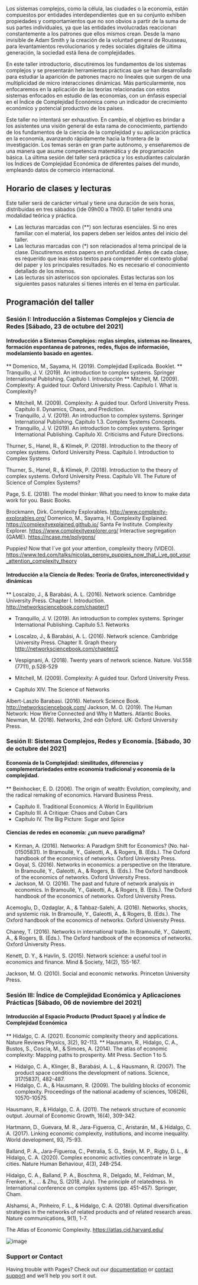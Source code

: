 Los sistemas complejos, como la célula, las ciudades o la economía, están compuestos por entidades interdependientes que en su conjunto exhiben propiedades y comportamientos que no son obvios a partir de la suma de sus partes individuales, ya que las entidades involucradas reaccionan constantemente a los patrones que ellos mismos crean. Desde la mano invisible de Adam Smith y la creación de la voluntad general de Rousseau, para levantamientos revolucionarios y redes sociales digitales de última generación, la sociedad está llena de complejidades. 

En este taller introductorio, discutiremos los fundamentos de los sistemas complejos y se presentarán herramientas prácticas que se han desarrollado para estudiar la aparición de patrones macro no lineales que surgen de una multiplicidad de micro interacciones dinámicas. Más particularmente, nos enfocaremos en la aplicación de las teorías relacionadas con estos sistemas enfocados en estudio de las economías, con un énfasis especial en el Índice de Complejidad Económica como un indicador de crecimiento económico y potencial productivo de los países. 

Este taller no intentará ser exhaustivo. En cambio, el objetivo es brindar a los asistentes una visión general de esta rama de conocimiento, partiendo de los fundamentos de la ciencia de la complejidad y su aplicación práctica en la economía, avanzando rápidamente hacia la frontera de la investigación. Los temas serán en gran parte autónomo, y enseñaremos de una manera que asume competencia matemática y de programación básica. La última sesión del taller será práctica y los estudiantes calcularán los Índices de Complejidad Económica de diferentes países del mundo, empleando datos de comercio internacional.



## Horario de clases y lecturas


Este taller será de carácter virtual y tiene una duración de seis horas, distribuidas en tres sábados ()de 09h00 a 11h00. El taller tendrá una modalidad teórica y práctica.

- Las lecturas marcadas con (**) son lecturas esenciales. Si no eres familiar con el material, los papers deben ser leídos antes del inicio del taller. 
- Las lecturas marcadas con (*) son relacionados al tema principal de la clase. Discutiremos estos papers en profundidad. Antes de cada clase, es requerido que leas estos textos para comprender el contexto global del paper y los principales resultados. No es necesario el conocimiento detallado de los mismos. 
- Las lecturas sin asteriscos son opcionales. Estas lecturas son los siguientes pasos naturales si tienes interés en el tema en particular. 

## Programación del taller

### Sesión I: Introducción a Sistemas Complejos y Ciencia de Redes [Sábado, 23 de octubre del 2021]

#### Introducción a Sistemas Complejos: reglas simples, sistemas no-lineares, formación espontanea de patrones, redes, flujos de información, modelamiento basado en agentes. 


** Domenico, M., Sayama, H. (2019). Complejidad Explicada. Booklet. 
** Tranquillo, J. V. (2019). An introduction to complex systems. Springer International Publishing. Capítulo I. Introducción
** Mitchell, M. (2009). Complexity: A guided tour. Oxford University Press. Capítulo I. What is Complexity? 

* Mitchell, M. (2009). Complexity: A guided tour. Oxford University Press. Capítulo II. Dynamics, Chaos, and Prediction. 
* Tranquillo, J. V. (2019). An introduction to complex systems. Springer International Publishing. Capítulo 1.3. Complex Systems Concepts.
* Tranquillo, J. V. (2019). An introduction to complex systems. Springer International Publishing. Capítulo XI. Criticisms and Future Directions.

Thurner, S., Hanel, R., & Klimek, P. (2018). Introduction to the theory of complex systems. Oxford University Press. Capítulo I. Introduction to Complex Systems 

Thurner, S., Hanel, R., & Klimek, P. (2018). Introduction to the theory of complex systems. Oxford University Press. Capítulo VII. The Future of Science of Complex Systems?

Page, S. E. (2018). The model thinker: What you need to know to make data work for you. Basic Books.
	
Brockmann, Dirk. Complexity Explorables. http://www.complexity-explorables.org/
Domenico, M., Sayama, H. Complexity Explained. https://complexityexplained.github.io/
Santa Fe Institute. Complexity Explorer. https://www.complexityexplorer.org/
Interactive segregation (GAME). https://ncase.me/polygons/

Puppies! Now that I´ve got your attention, complexity theory (VIDEO). https://www.ted.com/talks/nicolas_perony_puppies_now_that_i_ve_got_your_attention_complexity_theory



#### Introducción a la Ciencia de Redes: Teoría de Grafos, interconectividad y dinámicas

** Loscalzo, J., & Barabási, A. L. (2016). Network science. Cambridge University Press. Chapter I. Introduction. http://networksciencebook.com/chapter/1

* Tranquillo, J. V. (2019). An introduction to complex systems. Springer International Publishing. Capítulo 5.1. Networks
* Loscalzo, J., & Barabási, A. L. (2016). Network science. Cambridge University Press. Chapter II. Graph theory http://networksciencebook.com/chapter/2
* Vespignani, A. (2018). Twenty years of network science. Nature. Vol.558 (7711), p.528-529

* Mitchell, M. (2009). Complexity: A guided tour. Oxford University Press.
-	Capítulo XIV. The Science of Networks

Albert-Laszlo Barabasi. (2016). Network Science Book. http://networksciencebook.com/
Jackson, M. O. (2019). The Human Network: How We’re Connected and Why It Matters. Atlantic Books.
Newman, M. (2018). Networks, 2nd edn Oxford. UK: Oxford University Press.


### Sesión II: Sistemas Complejos, Redes y Economía. [Sábado, 30 de octubre del 2021]

#### Economía de la Complejidad: similitudes, diferencias y complementariedades entre economía tradicional y economía de la complejidad. 

** Beinhocker, E. D. (2006). The origin of wealth: Evolution, complexity, and the radical remaking of economics. Harvard Business Press.

-	Capítulo II. Traditional Economics: A World In Equilibrium
-	Capitulo III. A Critique: Chaos and Cuban Cars
-	Capítulo IV. The Big Picture: Sugar and Spice 

#### Ciencias de redes en economía: ¿un nuevo paradigma?

* Kirman, A. (2016). Networks: A Paradigm Shift for Economics? (No. hal-01505831). In Bramoullé, Y., Galeotti, A., & Rogers, B. (Eds.). The Oxford handbook of the economics of networks. Oxford University Press.
* Goyal, S. (2016). Networks in economics: a perspective on the literature. In Bramoullé, Y., Galeotti, A., & Rogers, B. (Eds.). The Oxford handbook of the economics of networks. Oxford University Press.
* Jackson, M. O. (2016). The past and future of network analysis in economics. In Bramoullé, Y., Galeotti, A., & Rogers, B. (Eds.). The Oxford handbook of the economics of networks. Oxford University Press.

Acemoglu, D., Ozdaglar, A., & Tahbaz-Salehi, A. (2016). Networks, shocks, and systemic risk. In Bramoullé, Y., Galeotti, A., & Rogers, B. (Eds.). The Oxford handbook of the economics of networks. Oxford University Press.

Chaney, T. (2016). Networks in international trade. In Bramoullé, Y., Galeotti, A., & Rogers, B. (Eds.). The Oxford handbook of the economics of networks. Oxford University Press.

Kenett, D. Y., & Havlin, S. (2015). Network science: a useful tool in economics and finance. Mind & Society, 14(2), 155-167.

Jackson, M. O. (2010). Social and economic networks. Princeton University Press.


### Sesión III: Índice de Complejidad Económica y Aplicaciones Prácticas [Sábado, 06 de noviembre del 2021]
 
#### Introducción al Espacio Producto (Product Space) y al Índice de Complejidad Económica

** Hidalgo, C. A. (2021). Economic complexity theory and applications. Nature Reviews Physics, 3(2), 92-113.
** Hausmann, R., Hidalgo, C. A., Bustos, S., Coscia, M., & Simoes, A. (2014). The atlas of economic complexity: Mapping paths to prosperity. Mit Press. Section 1 to 5. 

* Hidalgo, C. A., Klinger, B., Barabási, A. L., & Hausmann, R. (2007). The product space conditions the development of nations. Science, 317(5837), 482-487.
* Hidalgo, C. A., & Hausmann, R. (2009). The building blocks of economic complexity. Proceedings of the national academy of sciences, 106(26), 10570-10575.

Hausmann, R., & Hidalgo, C. A. (2011). The network structure of economic output. Journal of Economic Growth, 16(4), 309-342.

Hartmann, D., Guevara, M. R., Jara-Figueroa, C., Aristarán, M., & Hidalgo, C. A. (2017). Linking economic complexity, institutions, and income inequality. World development, 93, 75-93.

Balland, P. A., Jara-Figueroa, C., Petralia, S. G., Steijn, M. P., Rigby, D. L., & Hidalgo, C. A. (2020). Complex economic activities concentrate in large cities. Nature Human Behaviour, 4(3), 248-254.

Hidalgo, C. A., Balland, P. A., Boschma, R., Delgado, M., Feldman, M., Frenken, K., ... & Zhu, S. (2018, July). The principle of relatedness. In International conference on complex systems (pp. 451-457). Springer, Cham.

Alshamsi, A., Pinheiro, F. L., & Hidalgo, C. A. (2018). Optimal diversification strategies in the networks of related products and of related research areas. Nature communications, 9(1), 1-7.

The Atlas of Economic Complexity. https://atlas.cid.harvard.edu/

![image](https://user-images.githubusercontent.com/11298892/137024437-39526209-614a-4af7-b55f-2e69c4b3ea35.png)

### Support or Contact

Having trouble with Pages? Check out our [documentation](https://docs.github.com/categories/github-pages-basics/) or [contact support](https://support.github.com/contact) and we’ll help you sort it out.
